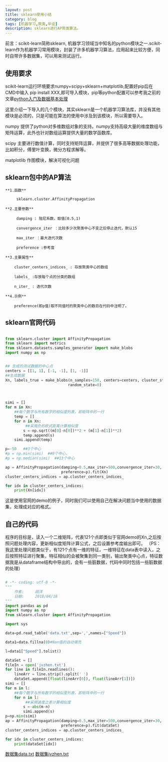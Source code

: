 ```yaml
---
layout: post
title: sklearn使用小结
category: blog
tags: [机器学习,聚类,毕设]
description: sklearn进行AP聚类算法。
---
```



前言：scikit-learn简称sklearn, 机器学习领域当中知名的python模块之一.scikit-learn作为机器学习常用模块，封装了许多机器学习算法，应用起来比较方便，同时自带许多数据集，可以用来测试运行。

## 使用要求

   scikit-learn运行环境要求numpy+scipy+sklearn+matplotlib,配置好pip后在CMD中输入 pip install XXX,即可导入模块，pip等python配置可以参考我之前的文章[python入门及数据基本处理](http://Yangtian.github.io/blog/2018/04/10/bs-data-processing/)

   这里介绍一下导入的几个模块，其实sklearn是一个机器学习算法库，并没有其他模块是必须的，只是可能在算法的使用中涉及到该模块，所以需要导入。

   numpy 提供了python对多维数组对象的支持。numpy支持高级大量的维度数组与矩阵运算，此外也针对数组运算提供大量的数学函数库。

   scipy 主要进行数值计算，同时支持矩阵运算，并提供了很多高等数据处理功能，比如积分，傅里叶变换，微分方程求解等。

   matplotlib 作图模块，解决可视化问题

 ## sklearn包中的AP算法

    **1.函数**

         sklearn.cluster.AffinityPropagation

    **2.主要参数**

         damping : 阻尼系数，取值[0.5,1)

         convergence_iter ：比较多少次聚类中心不变之后停止迭代，默认15

         max_iter ：最大迭代次数

         preference :参考度

    **3.主要属性**

        cluster_centers_indices_ : 存放聚类中心的数组

        labels_ :存放每个点的分类的数组

        n_iter_ : 迭代次数

    **4.示例**     

        preference(即p值)取不同值时的聚类中心的数目在代码中注明了。

## sklearn官网代码 

```python

from sklearn.cluster import AffinityPropagation
from sklearn import metrics
from sklearn.datasets.samples_generator import make_blobs
import numpy as np


## 生成的测试数据的中心点
centers = [[1, 1], [-1, -1], [1, -1]]
##生成数据
Xn, labels_true = make_blobs(n_samples=150, centers=centers, cluster_std=0.5,
                            random_state=0)



simi = []
for m in Xn:
    ##每个数字与所有数字的相似度列表，即矩阵中的一行
    temp = []
    for n in Xn:
         ##采用负的欧式距离计算相似度
        s =-np.sqrt((m[0]-n[0])**2 + (m[1]-n[1])**2)
        temp.append(s)
    simi.append(temp)

p=-50   ##3个中心
#p = np.min(simi)  ##9个中心，
#p = np.median(simi)  ##13个中心    

ap = AffinityPropagation(damping=0.5,max_iter=500,convergence_iter=30,
                         preference=p).fit(Xn)
cluster_centers_indices = ap.cluster_centers_indices_

for idx in cluster_centers_indices:
    print(Xn[idx])

```

这是使用官网的demo的例子，同时我们可以使用自己在解决问题当中使用的数据集，处理成对应的格式。

## 自己的代码
 
程序的目标是，读入一个二维矩阵，代表121个点即类似于官网demo的Xn,之后按照问题处理内容，更新相似度矩阵计算公式，之后设置参考度输出即可。
（PS：我这里处理问题类似于，有121个点有一维的特征，一维特征在data表中读入，之后按照特征进行聚集，特征相似的会被聚集到同一类别，输出聚类中心点，特征数据我是从dataframe结构中导出的，会有一些脏数据，代码中同时包括一些脏数据的处理）


```python

# -*- coding: utf-8 -*-
"""
    作者:     田洋
    日期:     2018/04/18
"""
import pandas as pd
import numpy as np
from sklearn.cluster import AffinityPropagation

import sys

data=pd.read_table('data.txt',sep=',',names=["Speed"])

data1=data.fillna(0)#Nan值的自动填充

l=data1["Speed"].tolist()

dataSet = []
fileIn = open('jvzhen.txt')
for line in fileIn.readlines():
    lineArr = line.strip().split(' ')
    dataSet.append([float(lineArr[0]), float(lineArr[1])])
simi = []
for m in l:
    ##每个数字与所有数字的相似度列表，即矩阵中的一行
    for n in l:
         ##采用速度之差计算相似度
        s =-abs(m-n)
        simi.append(s)
p=np.min(simi)
ap = AffinityPropagation(damping=0.5,max_iter=500,convergence_iter=30,
                         preference=p).fit(dataSet)
cluster_centers_indices = ap.cluster_centers_indices_

for idx in cluster_centers_indices:
    print(dataSet[idx])

```

[数据集data.txt](https://github.com/Yangtiancoder/Yangtiancoder.github.io/blob/master/_posts/data.txt)
[数据集jvzhen.txt](https://github.com/Yangtiancoder/Yangtiancoder.github.io/blob/master/_posts/jvzhen.txt)


    
